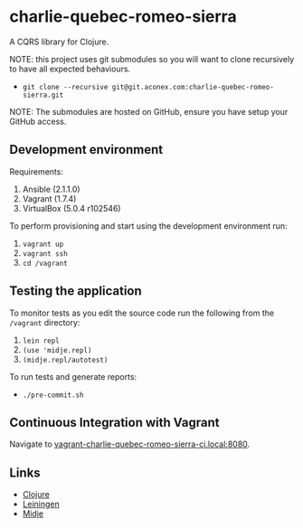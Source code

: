 # charlie-quebec-romeo-sierra

A CQRS library for Clojure.

NOTE: this project uses git submodules so you will want to clone recursively to have all expected behaviours.

* `git clone --recursive git@git.aconex.com:charlie-quebec-romeo-sierra.git`

NOTE: The submodules are hosted on GitHub, ensure you have setup your GitHub access.

## Development environment

Requirements:

1. Ansible (2.1.1.0)
2. Vagrant (1.7.4)
3. VirtualBox (5.0.4 r102546)

To perform provisioning and start using the development environment run:

1. `vagrant up`
2. `vagrant ssh`
3. `cd /vagrant`

## Testing the application

To monitor tests as you edit the source code run the following from the `/vagrant` directory:

1. `lein repl`
2. `(use 'midje.repl)`
3. `(midje.repl/autotest)`

To run tests and generate reports:

* `./pre-commit.sh`

## Continuous Integration with Vagrant

Navigate to [vagrant-charlie-quebec-romeo-sierra-ci.local:8080](http://vagrant-charlie-quebec-romeo-sierra-ci.local:8080).

## Links
* [Clojure](https://clojure.org)
* [Leiningen](http://leiningen.org)
* [Midje](https://github.com/marick/Midje)
